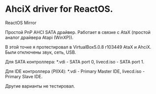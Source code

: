 # AhciX driver for ReactOS.
ReactOS Mirror

Простой PnP AHCI SATA драйвер.
Работает в связке с AtaX (простой аналог драйвера Atapi (WinXP)).

В этой точке я протестировал в  VirtualBox5.0.8 r103449 AtaX и AhciX. Были отключены звук, сеть, USB.

Для SATA контроллера:
*.vdi - SATA port 0,
livecd.iso -  SATA port 1.

Для IDE контроллера (PIIX4):
*.vdi - Primary Master IDE,
livecd.iso -  Primary Slave IDE.

Другие варианты не тестировал.

